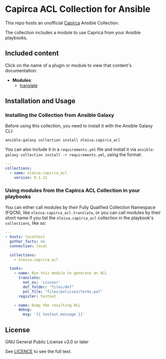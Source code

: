 # Capirca ACL Collection for Ansible

This repo hosts an unofficial [Capirca](https://github.com/google/capirca) Ansible Collection.

The collection includes a module to use Caprica from your Ansible playbooks.

## Included content

Click on the name of a plugin or module to view that content's documentation:

  - **Modules**:
    - [translate](docs/translate.md)

## Installation and Usage

### Installing the Collection from Ansible Galaxy

Before using this collection, you need to install it with the Ansible Galaxy CLI:

    ansible-galaxy collection install nleiva.capirca_acl

You can also include it in a `requirements.yml` file and install it via `ansible-galaxy collection install -r requirements.yml`, using the format:

```yaml
---
collections:
  - name: nleiva.capirca_acl
    version: 0.1.1S
```

### Using modules from the Capirca ACL Collection in your playbooks

You can either call modules by their Fully Qualified Collection Namespace (FQCN), like `nleiva.capirca_acl.translate`, or you can call modules by their short name if you list the `nleiva.capirca_acl` collection in the playbook's `collections`, like so:

```yaml
---
- hosts: localhost
  gather_facts: no
  connection: local

  collections:
    - nleiva.capirca_acl

  tasks:
    - name: Run this module to generate an ACL
      translate:
        net_os: 'ciscoxr'
        def_folder: "files/def"
        pol_file: "files/policies/terms.pol"
      register: testout

    - name: Dump the resulting ACL
      debug:
        msg: '{{ testout.message }}'
```

## License

GNU General Public License v3.0 or later

See [LICENCE](LICENSE) to see the full text.